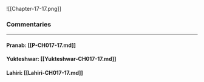 ![[Chapter-17-17.png]]

### Commentaries

---

#### Pranab: [[P-CH017-17.md]]

#### Yukteshwar: [[Yukteshwar-CH017-17.md]]

#### Lahiri: [[Lahiri-CH017-17.md]]
